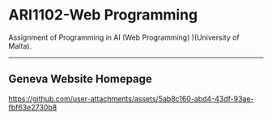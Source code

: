 # ARI1102-Web Programming
 Assignment of Programming in AI (Web Programming) )(University of Malta).

---

## Geneva Website Homepage

https://github.com/user-attachments/assets/5ab8c160-abd4-43df-93ae-fbf63e2730b8

